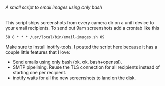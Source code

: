 ###### A small script to email images using only bash
This script ships screenshots from every camera dir on a unifi device to your email recipients. To send out 9am screenshots add a crontab like this
```crontab
58 8 * * * /usr/local/bin/email-images.sh 09
```
Make sure to install inotify-tools. I posted the script here because it has a couple little features that I love:

- Send emails using only bash (ok, ok. bash+openssl).
- SMTP pipelining. Reuse the TLS connection for all recipients instead of starting one per recipient.
- inotify waits for all the new screenshots to land on the disk.
